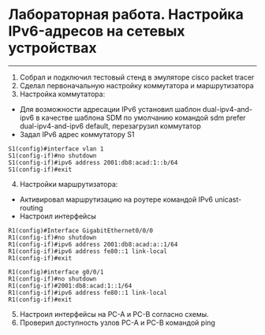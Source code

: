 # Лабораторная работа. Настройка IPv6-адресов на сетевых устройствах 
_ _ _

1. Собрал и подключил тестовый стенд в эмуляторе cisco packet tracer
2. Сделал первоначальную настройку коммутатора и маршрутизатора
3. Настройка коммутатора:
- Для возможности адресации IPv6 установил шаблон dual-ipv4-and-ipv6 в качестве шаблона SDM по умолчанию командой sdm prefer dual-ipv4-and-ipv6 default, перезагрузил коммутатор
- Задал IPv6 адрес коммутатору S1
```
S1(config)#interface vlan 1
S1(config-if)#no shutdown
S1(config-if)#ipv6 address 2001:db8:acad:1::b/64
S1(config-if)#exit
```
4. Настройки маршрутизатора:
- Активировал маршрутизацию на роутере командой IPv6 unicast-routing
- Настроил интерфейсы
```
R1(config)#Interface GigabitEthernet0/0/0
R1(config-if)#no shutdown
R1(config-if)#ipv6 address 2001:db8:acad:a::1/64
R1(config-if)#ipv6 address fe80::1 link-local
R1(config-if)#exit
```
```
R1(config)#interface g0/0/1
R1(config-if)#no shutdown
R1(config-if)#2001:db8:acad:1::1/64
R1(config-if)#ipv6 address fe80::1 link-local
R1(config-if)#exit
```
5. Настроил  интерфейсы на PC-A и PC-B согласно схемы.
6. Проверил доступность узлов PC-A и PC-B командой ping